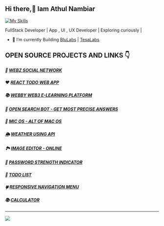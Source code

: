 ## Hi there,👋 Iam Athul Nambiar
[![My Skills](https://skillicons.dev/icons?i=react,html,css,js,jquery,bootstrap,c,cpp,php,nodejs,androidstudio,codepen,firebase,github&theme=light)](https://skillicons.dev)

FullStack Developer | App , UI , UX Developer |  Exploring curiously |

- 🦾 I’m currently Building [BluLabs](https://play.google.com/store/apps/dev?id=7183312321357597419) | [TesaLabs](https://play.google.com/store/apps/dev?id=8316335420629473234)
<!-- | Social Space | [Stoki](https://www.stoki.shop/) | adbit.in | -->
<!--- 🌱 I’m currently learning  Flutter, DSA 
- ❤️ JavaScript, Bootstrap , C, C++ , JQuery , CSS3 , HTML5
- 🧪 INTERMEDIATE - PHP, SQL, Flutter -->    
## OPEN SOURCE PROJECTS AND LINKS 👇
 

##### 🎉 [WEBZ SOCIAL NETWORK ](https://webz-smn.netlify.app/)
#####  ❤️ [REACT TODO WEB APP](https://react-web-todo.netlify.app/)
##### 📚 [WEBBY WEB3 E-LEARNING PLATFORM ](https://athul-22.github.io/WEBBY-WEB-3-LEARNING-PLATFORM/)
##### 🤖 [OPEN SEARCH BOT - GET MOST PRECISE ANSWERS](https://athul-22.github.io/OPEN-SEARCH-BOT/)
##### 🌈 [MIC OS - ALT OF MAC OS](https://athul-22.github.io/micos/)
##### 🌦️ [WEATHER USING API](https://athul-22.github.io/weather)
##### 🏞️ [IMAGE EDITOR - ONLINE](https://athul-22.github.io/image-editor-online)
##### 🔐 [PASSWORD STRENGTH INDICATOR](https://athul-22.github.io/password-strength-indicator) 
##### 📝 [TODO LIST](https://athul-22.github.io/todo/)
##### 🍀 [RESPONSIVE NAVIGATION MENU](https://athul-22.github.io/responsive-navigation)
##### 📚 [CALCULATOR](https://athul-22.github.io/calculator)
---

![](https://komarev.com/ghpvc/?username=athul-22&style=flat-square)

